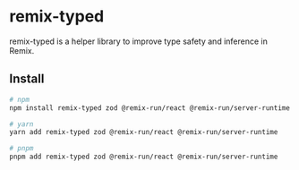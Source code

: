 # remix-typed

remix-typed is a helper library to improve type safety and inference in Remix.

## Install

```sh
# npm
npm install remix-typed zod @remix-run/react @remix-run/server-runtime

# yarn
yarn add remix-typed zod @remix-run/react @remix-run/server-runtime

# pnpm
pnpm add remix-typed zod @remix-run/react @remix-run/server-runtime
```
